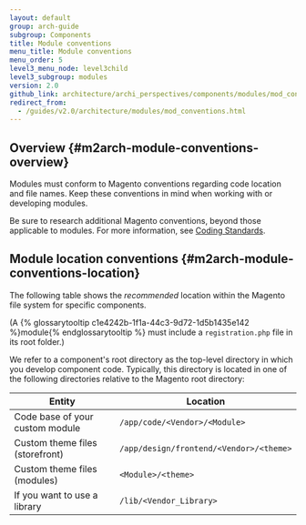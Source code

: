 ```yaml
---
layout: default
group: arch-guide
subgroup: Components
title: Module conventions
menu_title: Module conventions
menu_order: 5
level3_menu_node: level3child
level3_subgroup: modules
version: 2.0
github_link: architecture/archi_perspectives/components/modules/mod_conventions.md
redirect_from:
  - /guides/v2.0/architecture/modules/mod_conventions.html
---
```


## Overview {#m2arch-module-conventions-overview}

Modules must conform to Magento conventions regarding code location and file names. Keep these conventions in mind when working with or developing modules.

Be sure to research additional Magento conventions, beyond those applicable to modules. For  more information, see <a href="{{page.baseurl}}coding-standards/bk-coding-standards.html">Coding Standards</a>.

## Module location conventions {#m2arch-module-conventions-location}

The following table shows the *recommended* location within the Magento file system for specific components.

(A {% glossarytooltip c1e4242b-1f1a-44c3-9d72-1d5b1435e142 %}module{% endglossarytooltip %} must include a `registration.php` file in its root folder.)

We refer to a component's root directory as the top-level directory in which you develop component code. Typically, this directory is located in one of the following directories relative to the Magento root directory:

|Entity|Location|
|---|---|
|Code base of your custom module|`/app/code/<Vendor>/<Module>`|
|Custom theme files (storefront)|`/app/design/frontend/<Vendor>/<theme>`|
|Custom theme files (modules)|`<Module>/<theme>`|
|If you want to use a library|`/lib/<Vendor_Library>`|

